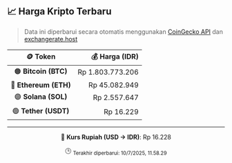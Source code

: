 

<!-- HARGA_KRIPTO -->
## 📈 Harga Kripto Terbaru

> Data ini diperbarui secara otomatis menggunakan [CoinGecko API](https://www.coingecko.com/) dan [exchangerate.host](https://exchangerate.host/)

<div align="center">

| 🪙 Token | 💰 Harga (IDR) |
|:------:|---------------:|
| 🟠 **Bitcoin (BTC)**   | Rp 1.803.773.206 |
| 🔵 **Ethereum (ETH)**  | Rp 45.082.949 |
| 🟣 **Solana (SOL)**    | Rp 2.557.647 |
| 🟢 **Tether (USDT)**   | Rp 16.229 |

---

💱 **Kurs Rupiah (USD → IDR)**: Rp 16.228

🕒 <sub>Terakhir diperbarui: 10/7/2025, 11.58.29</sub>

</div>
<!-- /HARGA_KRIPTO -->
